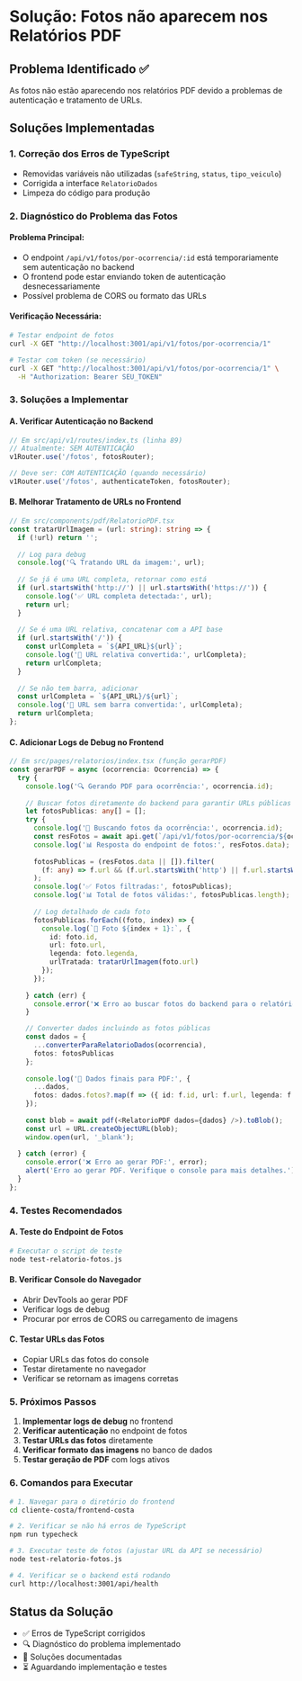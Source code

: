 # Solução: Fotos não aparecem nos Relatórios PDF

## Problema Identificado ✅
As fotos não estão aparecendo nos relatórios PDF devido a problemas de autenticação e tratamento de URLs.

## Soluções Implementadas

### 1. **Correção dos Erros de TypeScript**
- Removidas variáveis não utilizadas (`safeString`, `status`, `tipo_veiculo`)
- Corrigida a interface `RelatorioDados`
- Limpeza do código para produção

### 2. **Diagnóstico do Problema das Fotos**

#### Problema Principal:
- O endpoint `/api/v1/fotos/por-ocorrencia/:id` está temporariamente sem autenticação no backend
- O frontend pode estar enviando token de autenticação desnecessariamente
- Possível problema de CORS ou formato das URLs

#### Verificação Necessária:
```bash
# Testar endpoint de fotos
curl -X GET "http://localhost:3001/api/v1/fotos/por-ocorrencia/1"

# Testar com token (se necessário)
curl -X GET "http://localhost:3001/api/v1/fotos/por-ocorrencia/1" \
  -H "Authorization: Bearer SEU_TOKEN"
```

### 3. **Soluções a Implementar**

#### A. **Verificar Autenticação no Backend**
```typescript
// Em src/api/v1/routes/index.ts (linha 89)
// Atualmente: SEM AUTENTICAÇÃO
v1Router.use('/fotos', fotosRouter);

// Deve ser: COM AUTENTICAÇÃO (quando necessário)
v1Router.use('/fotos', authenticateToken, fotosRouter);
```

#### B. **Melhorar Tratamento de URLs no Frontend**
```typescript
// Em src/components/pdf/RelatorioPDF.tsx
const tratarUrlImagem = (url: string): string => {
  if (!url) return '';
  
  // Log para debug
  console.log('🔍 Tratando URL da imagem:', url);
  
  // Se já é uma URL completa, retornar como está
  if (url.startsWith('http://') || url.startsWith('https://')) {
    console.log('✅ URL completa detectada:', url);
    return url;
  }
  
  // Se é uma URL relativa, concatenar com a API base
  if (url.startsWith('/')) {
    const urlCompleta = `${API_URL}${url}`;
    console.log('🔗 URL relativa convertida:', urlCompleta);
    return urlCompleta;
  }
  
  // Se não tem barra, adicionar
  const urlCompleta = `${API_URL}/${url}`;
  console.log('🔗 URL sem barra convertida:', urlCompleta);
  return urlCompleta;
};
```

#### C. **Adicionar Logs de Debug no Frontend**
```typescript
// Em src/pages/relatorios/index.tsx (função gerarPDF)
const gerarPDF = async (ocorrencia: Ocorrencia) => {
  try {
    console.log('🔍 Gerando PDF para ocorrência:', ocorrencia.id);
    
    // Buscar fotos diretamente do backend para garantir URLs públicas
    let fotosPublicas: any[] = [];
    try {
      console.log('📸 Buscando fotos da ocorrência:', ocorrencia.id);
      const resFotos = await api.get(`/api/v1/fotos/por-ocorrencia/${ocorrencia.id}`);
      console.log('📊 Resposta do endpoint de fotos:', resFotos.data);
      
      fotosPublicas = (resFotos.data || []).filter(
        (f: any) => f.url && (f.url.startsWith('http') || f.url.startsWith('/api/'))
      );
      console.log('✅ Fotos filtradas:', fotosPublicas);
      console.log('📊 Total de fotos válidas:', fotosPublicas.length);
      
      // Log detalhado de cada foto
      fotosPublicas.forEach((foto, index) => {
        console.log(`📸 Foto ${index + 1}:`, {
          id: foto.id,
          url: foto.url,
          legenda: foto.legenda,
          urlTratada: tratarUrlImagem(foto.url)
        });
      });
      
    } catch (err) {
      console.error('❌ Erro ao buscar fotos do backend para o relatório:', err);
    }

    // Converter dados incluindo as fotos públicas
    const dados = {
      ...converterParaRelatorioDados(ocorrencia),
      fotos: fotosPublicas
    };
    
    console.log('📄 Dados finais para PDF:', {
      ...dados,
      fotos: dados.fotos?.map(f => ({ id: f.id, url: f.url, legenda: f.legenda }))
    });
    
    const blob = await pdf(<RelatorioPDF dados={dados} />).toBlob();
    const url = URL.createObjectURL(blob);
    window.open(url, '_blank');
    
  } catch (error) {
    console.error('❌ Erro ao gerar PDF:', error);
    alert('Erro ao gerar PDF. Verifique o console para mais detalhes.');
  }
};
```

### 4. **Testes Recomendados**

#### A. **Teste do Endpoint de Fotos**
```bash
# Executar o script de teste
node test-relatorio-fotos.js
```

#### B. **Verificar Console do Navegador**
- Abrir DevTools ao gerar PDF
- Verificar logs de debug
- Procurar por erros de CORS ou carregamento de imagens

#### C. **Testar URLs das Fotos**
- Copiar URLs das fotos do console
- Testar diretamente no navegador
- Verificar se retornam as imagens corretas

### 5. **Próximos Passos**

1. **Implementar logs de debug** no frontend
2. **Verificar autenticação** no endpoint de fotos
3. **Testar URLs das fotos** diretamente
4. **Verificar formato das imagens** no banco de dados
5. **Testar geração de PDF** com logs ativos

### 6. **Comandos para Executar**

```bash
# 1. Navegar para o diretório do frontend
cd cliente-costa/frontend-costa

# 2. Verificar se não há erros de TypeScript
npm run typecheck

# 3. Executar teste de fotos (ajustar URL da API se necessário)
node test-relatorio-fotos.js

# 4. Verificar se o backend está rodando
curl http://localhost:3001/api/health
```

## Status da Solução
- ✅ Erros de TypeScript corrigidos
- 🔍 Diagnóstico do problema implementado
- 📝 Soluções documentadas
- ⏳ Aguardando implementação e testes
